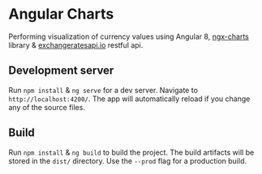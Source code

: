 # Angular Charts
Performing visualization of currency values using Angular 8, [ngx-charts](https://github.com/swimlane/ngx-charts) library & [exchangeratesapi.io](https://exchangeratesapi.io) restful api.

## Development server

Run `npm install` &  `ng serve` for a dev server. Navigate to `http://localhost:4200/`. The app will automatically reload if you change any of the source files.

## Build

Run `npm install` & `ng build` to build the project. The build artifacts will be stored in the `dist/` directory. Use the `--prod` flag for a production build.